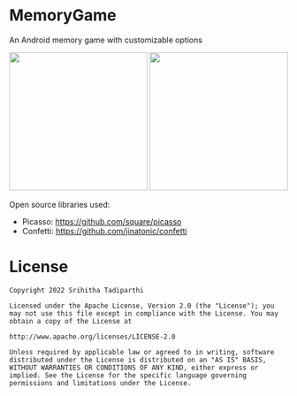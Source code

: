 # MemoryGame
An Android memory game with customizable options

<p float="middle">
    <img width="250px" src='https://github.com/rpandey1234/MyMemory/blob/main/assets/customWinConfetti.png' />
    <img width="250px" src='https://github.com/rpandey1234/MyMemory/blob/main/assets/creationFlow.png' />
</p>

Open source libraries used:
- Picasso: https://github.com/square/picasso
- Confetti: https://github.com/jinatonic/confetti

# License

    Copyright 2022 Srihitha Tadiparthi

    Licensed under the Apache License, Version 2.0 (the "License"); you may not use this file except in compliance with the License. You may obtain a copy of the License at

    http://www.apache.org/licenses/LICENSE-2.0

    Unless required by applicable law or agreed to in writing, software distributed under the License is distributed on an "AS IS" BASIS, WITHOUT WARRANTIES OR CONDITIONS OF ANY KIND, either express or implied. See the License for the specific language governing permissions and limitations under the License.
